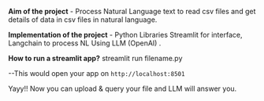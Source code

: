 **Aim of the project** - Process Natural Language text to read csv files 
and get details of data in csv files in natural language.

**Implementation of the project** - Python Libraries Streamlit for 
interface, Langchain to process NL Using LLM (OpenAI) .

**How to run a streamlit app?**
streamlit run filename.py 

--This would open your app on `http://localhost:8501`

Yayy!! Now you can upload & query your file and LLM will answer you.




